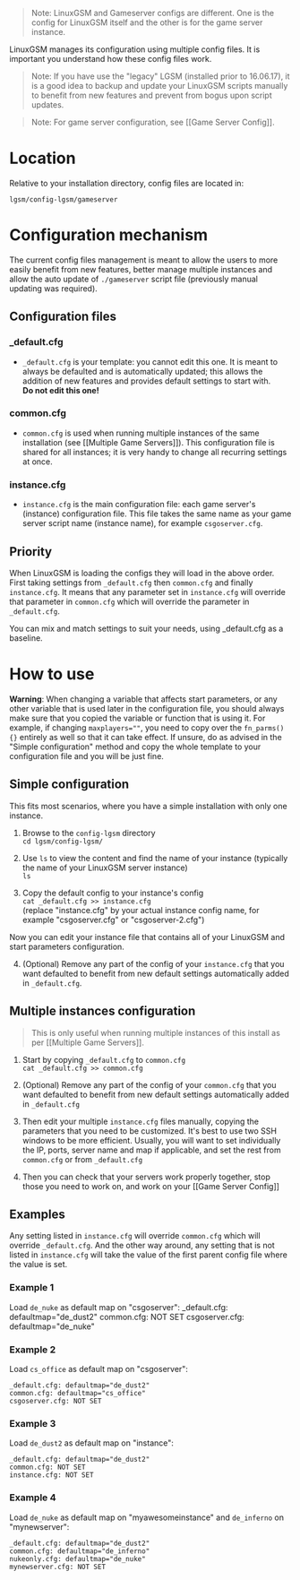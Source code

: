 > Note: LinuxGSM and Gameserver configs are different. One is the config for LinuxGSM itself and the other is for the game server instance.

LinuxGSM manages its configuration using multiple config files. It is important you understand how these config files work.

> Note: If you have use the "legacy" LGSM (installed prior to 16.06.17), it is a good idea to backup and update your LinuxGSM scripts manually to benefit from new features and prevent from bogus upon script updates.

> Note: For game server configuration, see [[Game Server Config]].

# Location
Relative to your installation directory, config files are located in:

`lgsm/config-lgsm/gameserver`

# Configuration mechanism
The current config files management is meant to allow the users to more easily benefit from new features, better manage multiple instances and allow the auto update of `./gameserver` script file (previously manual updating was required).

## Configuration files

### _default.cfg
* `_default.cfg` is your template: you cannot edit this one. It is meant to always be defaulted and is automatically updated; this allows the addition of new features and provides default settings to start with.  
**Do not edit this one!**  
### common.cfg
* `common.cfg` is used when running multiple instances of the same installation (see [[Multiple Game Servers]]). This configuration file is shared for all instances; it is very handy to change all recurring settings at once.

### instance.cfg
* `instance.cfg` is the main configuration file: each game server's (instance) configuration file. This file takes the same name as your game server script name (instance name), for example `csgoserver.cfg`.

## Priority
When LinuxGSM is loading the configs they will load in the above order. First taking settings from `_default.cfg` then `common.cfg` and finally `instance.cfg`. It means that any parameter set in `instance.cfg` will override that parameter in `common.cfg` which will override the parameter in `_default.cfg`.

You can mix and match settings to suit your needs, using _default.cfg as a baseline.

# How to use

**Warning**: When changing a variable that affects start parameters, or any other variable that is used later in the configuration file, you should always make sure that you copied the variable or function that is using it. For example, if changing `maxplayers=""`, you need to copy over the `fn_parms(){}` entirely as well so that it can take effect. If unsure, do as advised in the "Simple configuration" method and copy the whole template to your configuration file and you will be just fine.

## Simple configuration

This fits most scenarios, where you have a simple installation with only one instance.

1) Browse to the `config-lgsm` directory  
`cd lgsm/config-lgsm/`

2) Use `ls` to view the content and find the name of your instance (typically the name of your LinuxGSM server instance)  
`ls`

3) Copy the default config to your instance's config  
`cat _default.cfg >> instance.cfg`  
(replace "instance.cfg" by your actual instance config name, for example "csgoserver.cfg" or "csgoserver-2.cfg")

Now you can edit your instance file that contains all of your LinuxGSM and start parameters configuration.

4) (Optional) Remove any part of the config of your `instance.cfg` that you want defaulted to benefit from new default settings automatically added in `_default.cfg`.

## Multiple instances configuration

> This is only useful when running multiple instances of this install as per [[Multiple Game Servers]].

1) Start by copying `_default.cfg` to `common.cfg`  
`cat _default.cfg >> common.cfg`

2) (Optional) Remove any part of the config of your `common.cfg` that you want defaulted to benefit from new default settings automatically added in `_default.cfg`

3) Then edit your multiple `instance.cfg` files manually, copying the parameters that you need to be customized. It's best to use two SSH windows to be more efficient. Usually, you will want to set individually the IP, ports, server name and map if applicable, and set the rest from `common.cfg` or from `_default.cfg`

4) Then you can check that your servers work properly together, stop those you need to work on, and work on your [[Game Server Config]]
  
## Examples

Any setting listed in `instance.cfg` will override `common.cfg` which will override `_default.cfg`. And the other way around, any setting that is not listed in `instance.cfg` will take the value of the first parent config file where the value is set.

### Example 1
Load `de_nuke` as default map on "csgoserver":
    _default.cfg: defaultmap="de_dust2"
    common.cfg: NOT SET
    csgoserver.cfg: defaultmap="de_nuke"

### Example 2
Load `cs_office` as default map on "csgoserver":
```
_default.cfg: defaultmap="de_dust2"
common.cfg: defaultmap="cs_office"
csgoserver.cfg: NOT SET
```

### Example 3
Load `de_dust2` as default map on "instance":
```
_default.cfg: defaultmap="de_dust2"
common.cfg: NOT SET
instance.cfg: NOT SET
```

### Example 4
Load `de_nuke` as default map on "myawesomeinstance" and `de_inferno` on "mynewserver":
```
_default.cfg: defaultmap="de_dust2"
common.cfg: defaultmap="de_inferno"
nukeonly.cfg: defaultmap="de_nuke"
mynewserver.cfg: NOT SET
```